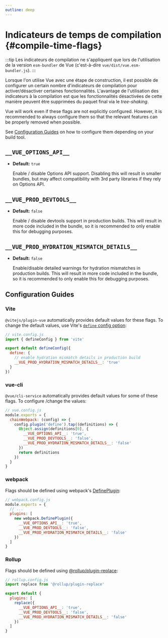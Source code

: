 ```yaml
---
outline: deep
---
```


# Indicateurs de temps de compilation {#compile-time-flags}

:::tip
Les indicateurs de compilation ne s'appliquent que lors de l'utilisation de la version `esm-bundler` de Vue (c'est-à-dire `vue/dist/vue.esm-bundler.js`).
:::

Lorsque l'on utilise Vue avec une étape de construction, il est possible de configurer un certain nombre d'indicateurs de compilation pour activer/désactiver certaines fonctionnalités. L'avantage de l'utilisation des indicateurs à la compilation est que les fonctionnalités désactivées de cette manière peuvent être supprimées du paquet final via le *tree-shaking*.

Vue will work even if these flags are not explicitly configured. However, it is recommended to always configure them so that the relevant features can be properly removed when possible.

See [Configuration Guides](#configuration-guides) on how to configure them depending on your build tool.

## `__VUE_OPTIONS_API__`

- **Default:** `true`

  Enable / disable Options API support. Disabling this will result in smaller bundles, but may affect compatibility with 3rd party libraries if they rely on Options API.

## `__VUE_PROD_DEVTOOLS__`

- **Default:** `false`

  Enable / disable devtools support in production builds. This will result in more code included in the bundle, so it is recommended to only enable this for debugging purposes.

## `__VUE_PROD_HYDRATION_MISMATCH_DETAILS__` <sup class="vt-badge" data-text="3.4+" />

- **Default:** `false`

  Enable/disable detailed warnings for hydration mismatches in production builds. This will result in more code included in the bundle, so it is recommended to only enable this for debugging purposes.

## Configuration Guides

### Vite

`@vitejs/plugin-vue` automatically provides default values for these flags. To change the default values, use Vite's [`define` config option](https://vitejs.dev/config/shared-options.html#define):

```js
// vite.config.js
import { defineConfig } from 'vite'

export default defineConfig({
  define: {
    // enable hydration mismatch details in production build
    __VUE_PROD_HYDRATION_MISMATCH_DETAILS__: 'true'
  }
})
```

### vue-cli

`@vue/cli-service` automatically provides default values for some of these flags. To configure /change the values:

```js
// vue.config.js
module.exports = {
  chainWebpack: (config) => {
    config.plugin('define').tap((definitions) => {
      Object.assign(definitions[0], {
        __VUE_OPTIONS_API__: 'true',
        __VUE_PROD_DEVTOOLS__: 'false',
        __VUE_PROD_HYDRATION_MISMATCH_DETAILS__: 'false'
      })
      return definitions
    })
  }
}
```

### webpack

Flags should be defined using webpack's [DefinePlugin](https://webpack.js.org/plugins/define-plugin/):

```js
// webpack.config.js
module.exports = {
  // ...
  plugins: [
    new webpack.DefinePlugin({
      __VUE_OPTIONS_API__: 'true',
      __VUE_PROD_DEVTOOLS__: 'false',
      __VUE_PROD_HYDRATION_MISMATCH_DETAILS__: 'false'
    })
  ]
}
```

### Rollup

Flags should be defined using [@rollup/plugin-replace](https://github.com/rollup/plugins/tree/master/packages/replace):

```js
// rollup.config.js
import replace from '@rollup/plugin-replace'

export default {
  plugins: [
    replace({
      __VUE_OPTIONS_API__: 'true',
      __VUE_PROD_DEVTOOLS__: 'false',
      __VUE_PROD_HYDRATION_MISMATCH_DETAILS__: 'false'
    })
  ]
}
```

